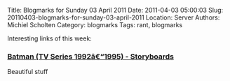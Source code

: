Title: Blogmarks for Sunday 03 April 2011
Date: 2011-04-03 05:00:03
Slug: 20110403-blogmarks-for-sunday-03-april-2011
Location: Server
Authors: Michiel Scholten
Category: blogmarks
Tags: rant, blogmarks

<p>Interesting links of this week:</p>
<h3><a href="http://livlily.blogspot.com/2011/03/batman-tv-series-19921995-storyboards.html">Batman (TV Series 1992â€“1995) - Storyboards</a></h3>
<p>Beautiful stuff</p>
